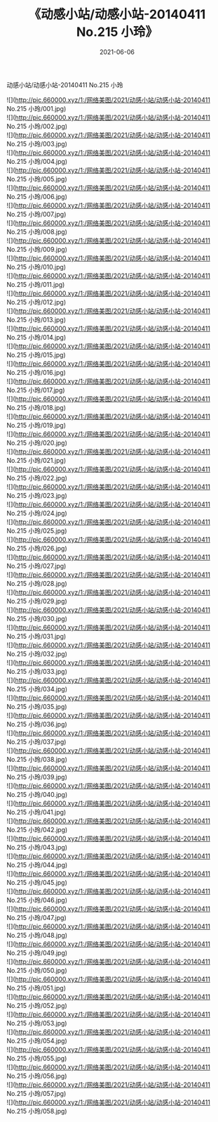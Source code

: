 ﻿---
layout: post
title:  《动感小站/动感小站-20140411 No.215 小玲》
date:   2021-06-06
img: http://pic.660000.xyz/1:/网络美图/2021/动感小站/动感小站-20140411 No.215 小玲/000.jpg
categories: [美女, 清纯, 唯美]
---

动感小站/动感小站-20140411 No.215 小玲

 ![](http://pic.660000.xyz/1:/网络美图/2021/动感小站/动感小站-20140411 No.215 小玲/001.jpg) <br>![](http://pic.660000.xyz/1:/网络美图/2021/动感小站/动感小站-20140411 No.215 小玲/002.jpg) <br>![](http://pic.660000.xyz/1:/网络美图/2021/动感小站/动感小站-20140411 No.215 小玲/003.jpg) <br>![](http://pic.660000.xyz/1:/网络美图/2021/动感小站/动感小站-20140411 No.215 小玲/004.jpg) <br>![](http://pic.660000.xyz/1:/网络美图/2021/动感小站/动感小站-20140411 No.215 小玲/005.jpg) <br>![](http://pic.660000.xyz/1:/网络美图/2021/动感小站/动感小站-20140411 No.215 小玲/006.jpg) <br>![](http://pic.660000.xyz/1:/网络美图/2021/动感小站/动感小站-20140411 No.215 小玲/007.jpg) <br>![](http://pic.660000.xyz/1:/网络美图/2021/动感小站/动感小站-20140411 No.215 小玲/008.jpg) <br>![](http://pic.660000.xyz/1:/网络美图/2021/动感小站/动感小站-20140411 No.215 小玲/009.jpg) <br>![](http://pic.660000.xyz/1:/网络美图/2021/动感小站/动感小站-20140411 No.215 小玲/010.jpg) <br>![](http://pic.660000.xyz/1:/网络美图/2021/动感小站/动感小站-20140411 No.215 小玲/011.jpg) <br>![](http://pic.660000.xyz/1:/网络美图/2021/动感小站/动感小站-20140411 No.215 小玲/012.jpg) <br>![](http://pic.660000.xyz/1:/网络美图/2021/动感小站/动感小站-20140411 No.215 小玲/013.jpg) <br>![](http://pic.660000.xyz/1:/网络美图/2021/动感小站/动感小站-20140411 No.215 小玲/014.jpg) <br>![](http://pic.660000.xyz/1:/网络美图/2021/动感小站/动感小站-20140411 No.215 小玲/015.jpg) <br>![](http://pic.660000.xyz/1:/网络美图/2021/动感小站/动感小站-20140411 No.215 小玲/016.jpg) <br>![](http://pic.660000.xyz/1:/网络美图/2021/动感小站/动感小站-20140411 No.215 小玲/017.jpg) <br>![](http://pic.660000.xyz/1:/网络美图/2021/动感小站/动感小站-20140411 No.215 小玲/018.jpg) <br>![](http://pic.660000.xyz/1:/网络美图/2021/动感小站/动感小站-20140411 No.215 小玲/019.jpg) <br>![](http://pic.660000.xyz/1:/网络美图/2021/动感小站/动感小站-20140411 No.215 小玲/020.jpg) <br>![](http://pic.660000.xyz/1:/网络美图/2021/动感小站/动感小站-20140411 No.215 小玲/021.jpg) <br>![](http://pic.660000.xyz/1:/网络美图/2021/动感小站/动感小站-20140411 No.215 小玲/022.jpg) <br>![](http://pic.660000.xyz/1:/网络美图/2021/动感小站/动感小站-20140411 No.215 小玲/023.jpg) <br>![](http://pic.660000.xyz/1:/网络美图/2021/动感小站/动感小站-20140411 No.215 小玲/024.jpg) <br>![](http://pic.660000.xyz/1:/网络美图/2021/动感小站/动感小站-20140411 No.215 小玲/025.jpg) <br>![](http://pic.660000.xyz/1:/网络美图/2021/动感小站/动感小站-20140411 No.215 小玲/026.jpg) <br>![](http://pic.660000.xyz/1:/网络美图/2021/动感小站/动感小站-20140411 No.215 小玲/027.jpg) <br>![](http://pic.660000.xyz/1:/网络美图/2021/动感小站/动感小站-20140411 No.215 小玲/028.jpg) <br>![](http://pic.660000.xyz/1:/网络美图/2021/动感小站/动感小站-20140411 No.215 小玲/029.jpg) <br>![](http://pic.660000.xyz/1:/网络美图/2021/动感小站/动感小站-20140411 No.215 小玲/030.jpg) <br>![](http://pic.660000.xyz/1:/网络美图/2021/动感小站/动感小站-20140411 No.215 小玲/031.jpg) <br>![](http://pic.660000.xyz/1:/网络美图/2021/动感小站/动感小站-20140411 No.215 小玲/032.jpg) <br>![](http://pic.660000.xyz/1:/网络美图/2021/动感小站/动感小站-20140411 No.215 小玲/033.jpg) <br>![](http://pic.660000.xyz/1:/网络美图/2021/动感小站/动感小站-20140411 No.215 小玲/034.jpg) <br>![](http://pic.660000.xyz/1:/网络美图/2021/动感小站/动感小站-20140411 No.215 小玲/035.jpg) <br>![](http://pic.660000.xyz/1:/网络美图/2021/动感小站/动感小站-20140411 No.215 小玲/036.jpg) <br>![](http://pic.660000.xyz/1:/网络美图/2021/动感小站/动感小站-20140411 No.215 小玲/037.jpg) <br>![](http://pic.660000.xyz/1:/网络美图/2021/动感小站/动感小站-20140411 No.215 小玲/038.jpg) <br>![](http://pic.660000.xyz/1:/网络美图/2021/动感小站/动感小站-20140411 No.215 小玲/039.jpg) <br>![](http://pic.660000.xyz/1:/网络美图/2021/动感小站/动感小站-20140411 No.215 小玲/040.jpg) <br>![](http://pic.660000.xyz/1:/网络美图/2021/动感小站/动感小站-20140411 No.215 小玲/041.jpg) <br>![](http://pic.660000.xyz/1:/网络美图/2021/动感小站/动感小站-20140411 No.215 小玲/042.jpg) <br>![](http://pic.660000.xyz/1:/网络美图/2021/动感小站/动感小站-20140411 No.215 小玲/043.jpg) <br>![](http://pic.660000.xyz/1:/网络美图/2021/动感小站/动感小站-20140411 No.215 小玲/044.jpg) <br>![](http://pic.660000.xyz/1:/网络美图/2021/动感小站/动感小站-20140411 No.215 小玲/045.jpg) <br>![](http://pic.660000.xyz/1:/网络美图/2021/动感小站/动感小站-20140411 No.215 小玲/046.jpg) <br>![](http://pic.660000.xyz/1:/网络美图/2021/动感小站/动感小站-20140411 No.215 小玲/047.jpg) <br>![](http://pic.660000.xyz/1:/网络美图/2021/动感小站/动感小站-20140411 No.215 小玲/048.jpg) <br>![](http://pic.660000.xyz/1:/网络美图/2021/动感小站/动感小站-20140411 No.215 小玲/049.jpg) <br>![](http://pic.660000.xyz/1:/网络美图/2021/动感小站/动感小站-20140411 No.215 小玲/050.jpg) <br>![](http://pic.660000.xyz/1:/网络美图/2021/动感小站/动感小站-20140411 No.215 小玲/051.jpg) <br>![](http://pic.660000.xyz/1:/网络美图/2021/动感小站/动感小站-20140411 No.215 小玲/052.jpg) <br>![](http://pic.660000.xyz/1:/网络美图/2021/动感小站/动感小站-20140411 No.215 小玲/053.jpg) <br>![](http://pic.660000.xyz/1:/网络美图/2021/动感小站/动感小站-20140411 No.215 小玲/054.jpg) <br>![](http://pic.660000.xyz/1:/网络美图/2021/动感小站/动感小站-20140411 No.215 小玲/055.jpg) <br>![](http://pic.660000.xyz/1:/网络美图/2021/动感小站/动感小站-20140411 No.215 小玲/056.jpg) <br>![](http://pic.660000.xyz/1:/网络美图/2021/动感小站/动感小站-20140411 No.215 小玲/057.jpg) <br>![](http://pic.660000.xyz/1:/网络美图/2021/动感小站/动感小站-20140411 No.215 小玲/058.jpg) <br>